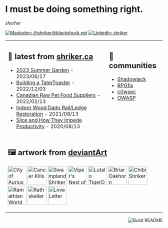 # I must be doing something right.

<i>she/her</i>

[![Mastodon: @shriker@blackshuck.net](https://img.shields.io/mastodon/follow/109277165387470582?domain=https%3A%2F%2Fblackshuck.net&style=social&link=https://blackshuck.net/@shriker)](https://blackshuck.net/@shriker)
[![LinkedIn: shriker](https://img.shields.io/badge/-jodiestruthers-blue?style=flat-square&logo=Linkedin&logoColor=white&link=https://www.linkedin.com/in/jodiestruthers/)](https://www.linkedin.com/in/jodiestruthers/)

<table border="0" width="100%" padding="0" margin="0"><tr><td valign="top">

## 📝 latest from [shriker.ca](http://shriker.ca)

<!-- blog starts -->
* [2023 Summer Garden](https://shriker.ca/2023-summer-garden-calgary/) - 2023/06/17
* [Building a TaterToaster](https://shriker.ca/building-a-tatertoaster/) - 2022/12/03
* [Canadian Raw Pet Food Suppliers](https://shriker.ca/canadian-raw-pet-food-suppliers/) - 2022/02/13
* [Indoor Wood Dado Rail/Ledge Restoration](https://shriker.ca/indoor-wood-dado-rail-ledge-restoration/) - 2021/08/13
* [Silos and How They Impede Productivity](https://shriker.ca/silos-how-they-impede-productivity/) - 2020/08/13
<!-- blog ends -->

</td><td valign="top">

## 🐚 communities

* [Shadowlack](https://shadowlack.com)
* [RPGfix](https://www.rpgfix.com/)
* [c0wsec](https://www.c0wsec.ca/)
* [OWASP](https://owasp.org/)

</td></tr><tr><td colspan="2">

## 🖼️ artwork from [deviantArt](https://www.deviantart.com/shriker)

<!-- artwork starts -->
<a href="https://www.deviantart.com/shriker/art/City-of-Aurius-817046165"><img src="https://images-wixmp-ed30a86b8c4ca887773594c2.wixmp.com/f/e7e4be02-c070-421a-a802-6996ebdd679b/ddig4ut-2a2ec712-a1c3-4f0d-b77a-c51a04008a8e.jpg/v1/fit/w_150,h_150,q_70,strp/city_of_aurius_by_shriker_ddig4ut-150.jpg?token=eyJ0eXAiOiJKV1QiLCJhbGciOiJIUzI1NiJ9.eyJzdWIiOiJ1cm46YXBwOjdlMGQxODg5ODIyNjQzNzNhNWYwZDQxNWVhMGQyNmUwIiwiaXNzIjoidXJuOmFwcDo3ZTBkMTg4OTgyMjY0MzczYTVmMGQ0MTVlYTBkMjZlMCIsIm9iaiI6W1t7ImhlaWdodCI6Ijw9NTgyIiwicGF0aCI6IlwvZlwvZTdlNGJlMDItYzA3MC00MjFhLWE4MDItNjk5NmViZGQ2NzliXC9kZGlnNHV0LTJhMmVjNzEyLWExYzMtNGYwZC1iNzdhLWM1MWEwNDAwOGE4ZS5qcGciLCJ3aWR0aCI6Ijw9NzgyIn1dXSwiYXVkIjpbInVybjpzZXJ2aWNlOmltYWdlLm9wZXJhdGlvbnMiXX0.XwS3FUxOsdrtea8xhHn0Mq9GLIsvlvR6oci_3NnWzo8" alt="City of Aurius" height="60"></a> 
<a href="https://www.deviantart.com/shriker/art/Cancer-Kills-817045856"><img src="https://images-wixmp-ed30a86b8c4ca887773594c2.wixmp.com/f/e7e4be02-c070-421a-a802-6996ebdd679b/ddig4m8-05c8dba8-c13c-4c75-bfcc-4e057da2ee4a.jpg/v1/fit/w_150,h_150,q_70,strp/cancer_kills_by_shriker_ddig4m8-150.jpg?token=eyJ0eXAiOiJKV1QiLCJhbGciOiJIUzI1NiJ9.eyJzdWIiOiJ1cm46YXBwOjdlMGQxODg5ODIyNjQzNzNhNWYwZDQxNWVhMGQyNmUwIiwiaXNzIjoidXJuOmFwcDo3ZTBkMTg4OTgyMjY0MzczYTVmMGQ0MTVlYTBkMjZlMCIsIm9iaiI6W1t7ImhlaWdodCI6Ijw9Njc0IiwicGF0aCI6IlwvZlwvZTdlNGJlMDItYzA3MC00MjFhLWE4MDItNjk5NmViZGQ2NzliXC9kZGlnNG04LTA1YzhkYmE4LWMxM2MtNGM3NS1iZmNjLTRlMDU3ZGEyZWU0YS5qcGciLCJ3aWR0aCI6Ijw9NTAwIn1dXSwiYXVkIjpbInVybjpzZXJ2aWNlOmltYWdlLm9wZXJhdGlvbnMiXX0.qB0oTJYPMKv_aGfv3KprrOZXpJZCBzblQJz-rjz43Ig" alt="Cancer Kills" height="60"></a> 
<a href="https://www.deviantart.com/shriker/art/Swampland-Shriker-817045317"><img src="https://images-wixmp-ed30a86b8c4ca887773594c2.wixmp.com/f/e7e4be02-c070-421a-a802-6996ebdd679b/ddig479-707e756f-7225-414c-8490-c705e1722d93.jpg/v1/fit/w_150,h_150,q_70,strp/swampland_shriker_by_shriker_ddig479-150.jpg?token=eyJ0eXAiOiJKV1QiLCJhbGciOiJIUzI1NiJ9.eyJzdWIiOiJ1cm46YXBwOjdlMGQxODg5ODIyNjQzNzNhNWYwZDQxNWVhMGQyNmUwIiwiaXNzIjoidXJuOmFwcDo3ZTBkMTg4OTgyMjY0MzczYTVmMGQ0MTVlYTBkMjZlMCIsIm9iaiI6W1t7ImhlaWdodCI6Ijw9NjUwIiwicGF0aCI6IlwvZlwvZTdlNGJlMDItYzA3MC00MjFhLWE4MDItNjk5NmViZGQ2NzliXC9kZGlnNDc5LTcwN2U3NTZmLTcyMjUtNDE0Yy04NDkwLWM3MDVlMTcyMmQ5My5qcGciLCJ3aWR0aCI6Ijw9ODAwIn1dXSwiYXVkIjpbInVybjpzZXJ2aWNlOmltYWdlLm9wZXJhdGlvbnMiXX0.DF2oe1gNNSTmB01i09GqZFgFmRjuhWUhhepCrn8xJw8" alt="Swampland Shriker" height="60"></a> 
<a href="https://www.deviantart.com/shriker/art/Viper-s-Nest-of-Tyranny-817043653"><img src="https://images-wixmp-ed30a86b8c4ca887773594c2.wixmp.com/f/e7e4be02-c070-421a-a802-6996ebdd679b/ddig2x1-08e0012b-1fcf-4667-abfc-cd0d9c66c1d0.jpg/v1/fit/w_150,h_150,q_70,strp/viper_s_nest_of_tyranny_by_shriker_ddig2x1-150.jpg?token=eyJ0eXAiOiJKV1QiLCJhbGciOiJIUzI1NiJ9.eyJzdWIiOiJ1cm46YXBwOjdlMGQxODg5ODIyNjQzNzNhNWYwZDQxNWVhMGQyNmUwIiwiaXNzIjoidXJuOmFwcDo3ZTBkMTg4OTgyMjY0MzczYTVmMGQ0MTVlYTBkMjZlMCIsIm9iaiI6W1t7ImhlaWdodCI6Ijw9ODkyIiwicGF0aCI6IlwvZlwvZTdlNGJlMDItYzA3MC00MjFhLWE4MDItNjk5NmViZGQ2NzliXC9kZGlnMngxLTA4ZTAwMTJiLTFmY2YtNDY2Ny1hYmZjLWNkMGQ5YzY2YzFkMC5qcGciLCJ3aWR0aCI6Ijw9MTI4MCJ9XV0sImF1ZCI6WyJ1cm46c2VydmljZTppbWFnZS5vcGVyYXRpb25zIl19.XaZGkzFmVczIiDJKGiApWrGLDtAxpFnKe2v3hzJwi-0" alt="Viper's Nest of Tyranny" height="60"></a> 
<a href="https://www.deviantart.com/shriker/art/Lutalo-TigerDragon-817043362"><img src="https://images-wixmp-ed30a86b8c4ca887773594c2.wixmp.com/f/e7e4be02-c070-421a-a802-6996ebdd679b/ddig2oy-6d0b7a54-e4d9-445c-b498-76a3518dfe51.jpg/v1/fit/w_150,h_150,q_70,strp/lutalo_tigerdragon_by_shriker_ddig2oy-150.jpg?token=eyJ0eXAiOiJKV1QiLCJhbGciOiJIUzI1NiJ9.eyJzdWIiOiJ1cm46YXBwOjdlMGQxODg5ODIyNjQzNzNhNWYwZDQxNWVhMGQyNmUwIiwiaXNzIjoidXJuOmFwcDo3ZTBkMTg4OTgyMjY0MzczYTVmMGQ0MTVlYTBkMjZlMCIsIm9iaiI6W1t7ImhlaWdodCI6Ijw9NDQ3IiwicGF0aCI6IlwvZlwvZTdlNGJlMDItYzA3MC00MjFhLWE4MDItNjk5NmViZGQ2NzliXC9kZGlnMm95LTZkMGI3YTU0LWU0ZDktNDQ1Yy1iNDk4LTc2YTM1MThkZmU1MS5qcGciLCJ3aWR0aCI6Ijw9NjYxIn1dXSwiYXVkIjpbInVybjpzZXJ2aWNlOmltYWdlLm9wZXJhdGlvbnMiXX0.VafmhsXECyW877eBebrobn7C4gT0LgWCeB7EQ5KnS0g" alt="Lutalo TigerDragon" height="60"></a> 
<a href="https://www.deviantart.com/shriker/art/Briar-Oakhorn-817041975"><img src="https://images-wixmp-ed30a86b8c4ca887773594c2.wixmp.com/f/e7e4be02-c070-421a-a802-6996ebdd679b/ddig1mf-6131ce99-d0b5-40fd-a64a-7266c06e9f74.png/v1/fit/w_150,h_150,q_70,strp/briar_oakhorn_by_shriker_ddig1mf-150.jpg?token=eyJ0eXAiOiJKV1QiLCJhbGciOiJIUzI1NiJ9.eyJzdWIiOiJ1cm46YXBwOjdlMGQxODg5ODIyNjQzNzNhNWYwZDQxNWVhMGQyNmUwIiwiaXNzIjoidXJuOmFwcDo3ZTBkMTg4OTgyMjY0MzczYTVmMGQ0MTVlYTBkMjZlMCIsIm9iaiI6W1t7ImhlaWdodCI6Ijw9NjQ3IiwicGF0aCI6IlwvZlwvZTdlNGJlMDItYzA3MC00MjFhLWE4MDItNjk5NmViZGQ2NzliXC9kZGlnMW1mLTYxMzFjZTk5LWQwYjUtNDBmZC1hNjRhLTcyNjZjMDZlOWY3NC5wbmciLCJ3aWR0aCI6Ijw9NTAwIn1dXSwiYXVkIjpbInVybjpzZXJ2aWNlOmltYWdlLm9wZXJhdGlvbnMiXX0.irD2mqjemQGkbVxtyNM6EpCz3HnAjdJVBtGwV347udA" alt="Briar Oakhorn" height="60"></a> 
<a href="https://www.deviantart.com/shriker/art/Chibi-Shriker-817035616"><img src="https://images-wixmp-ed30a86b8c4ca887773594c2.wixmp.com/f/e7e4be02-c070-421a-a802-6996ebdd679b/ddifwps-da14e418-8c94-4dfd-bd07-146935c8b2b6.png/v1/fit/w_150,h_150/chibi_shriker_by_shriker_ddifwps-150.png?token=eyJ0eXAiOiJKV1QiLCJhbGciOiJIUzI1NiJ9.eyJzdWIiOiJ1cm46YXBwOjdlMGQxODg5ODIyNjQzNzNhNWYwZDQxNWVhMGQyNmUwIiwiaXNzIjoidXJuOmFwcDo3ZTBkMTg4OTgyMjY0MzczYTVmMGQ0MTVlYTBkMjZlMCIsIm9iaiI6W1t7ImhlaWdodCI6Ijw9NTcyIiwicGF0aCI6IlwvZlwvZTdlNGJlMDItYzA3MC00MjFhLWE4MDItNjk5NmViZGQ2NzliXC9kZGlmd3BzLWRhMTRlNDE4LThjOTQtNGRmZC1iZDA3LTE0NjkzNWM4YjJiNi5wbmciLCJ3aWR0aCI6Ijw9ODAwIn1dXSwiYXVkIjpbInVybjpzZXJ2aWNlOmltYWdlLm9wZXJhdGlvbnMiXX0._L14K8ia2qaUB7__Z4ZUw2Iw0DGGym0f8_1TrrbZqFs" alt="Chibi Shriker" height="60"></a> 
<a href="https://www.deviantart.com/shriker/art/Ramathian-World-Map-817034632"><img src="https://images-wixmp-ed30a86b8c4ca887773594c2.wixmp.com/f/e7e4be02-c070-421a-a802-6996ebdd679b/ddifvyg-daa5c5a3-c2f2-484d-a525-ca7bab4de525.jpg/v1/fit/w_150,h_150,q_70,strp/ramathian_world_map_by_shriker_ddifvyg-150.jpg?token=eyJ0eXAiOiJKV1QiLCJhbGciOiJIUzI1NiJ9.eyJzdWIiOiJ1cm46YXBwOjdlMGQxODg5ODIyNjQzNzNhNWYwZDQxNWVhMGQyNmUwIiwiaXNzIjoidXJuOmFwcDo3ZTBkMTg4OTgyMjY0MzczYTVmMGQ0MTVlYTBkMjZlMCIsIm9iaiI6W1t7ImhlaWdodCI6Ijw9ODAwIiwicGF0aCI6IlwvZlwvZTdlNGJlMDItYzA3MC00MjFhLWE4MDItNjk5NmViZGQ2NzliXC9kZGlmdnlnLWRhYTVjNWEzLWMyZjItNDg0ZC1hNTI1LWNhN2JhYjRkZTUyNS5qcGciLCJ3aWR0aCI6Ijw9MTI4MCJ9XV0sImF1ZCI6WyJ1cm46c2VydmljZTppbWFnZS5vcGVyYXRpb25zIl19.UfzTChry5NcS5fU3a3Nn-9Sys1j-hLLm8ESQOk99me0" alt="Ramathian World Map" height="60"></a> 
<a href="https://www.deviantart.com/shriker/art/Rathskeller-817032900"><img src="https://images-wixmp-ed30a86b8c4ca887773594c2.wixmp.com/f/e7e4be02-c070-421a-a802-6996ebdd679b/ddifumc-62dd5f66-16e6-41e4-9dfa-d9e497a90611.jpg/v1/fit/w_150,h_150,q_70,strp/rathskeller_by_shriker_ddifumc-150.jpg?token=eyJ0eXAiOiJKV1QiLCJhbGciOiJIUzI1NiJ9.eyJzdWIiOiJ1cm46YXBwOjdlMGQxODg5ODIyNjQzNzNhNWYwZDQxNWVhMGQyNmUwIiwiaXNzIjoidXJuOmFwcDo3ZTBkMTg4OTgyMjY0MzczYTVmMGQ0MTVlYTBkMjZlMCIsIm9iaiI6W1t7ImhlaWdodCI6Ijw9NDAwIiwicGF0aCI6IlwvZlwvZTdlNGJlMDItYzA3MC00MjFhLWE4MDItNjk5NmViZGQ2NzliXC9kZGlmdW1jLTYyZGQ1ZjY2LTE2ZTYtNDFlNC05ZGZhLWQ5ZTQ5N2E5MDYxMS5qcGciLCJ3aWR0aCI6Ijw9NDAwIn1dXSwiYXVkIjpbInVybjpzZXJ2aWNlOmltYWdlLm9wZXJhdGlvbnMiXX0.66Dm6vfu1anBeFfDhx-_E01lkJMDWkggCoo9je8byTU" alt="Rathskeller" height="60"></a> 
<a href="https://www.deviantart.com/shriker/art/Love-Letter-817032105"><img src="https://images-wixmp-ed30a86b8c4ca887773594c2.wixmp.com/f/e7e4be02-c070-421a-a802-6996ebdd679b/ddifu09-4fe5b37a-cd78-4cf9-ac9c-61e5c01e275c.jpg/v1/fit/w_150,h_150,q_70,strp/love_letter_by_shriker_ddifu09-150.jpg?token=eyJ0eXAiOiJKV1QiLCJhbGciOiJIUzI1NiJ9.eyJzdWIiOiJ1cm46YXBwOjdlMGQxODg5ODIyNjQzNzNhNWYwZDQxNWVhMGQyNmUwIiwiaXNzIjoidXJuOmFwcDo3ZTBkMTg4OTgyMjY0MzczYTVmMGQ0MTVlYTBkMjZlMCIsIm9iaiI6W1t7ImhlaWdodCI6Ijw9MjkxIiwicGF0aCI6IlwvZlwvZTdlNGJlMDItYzA3MC00MjFhLWE4MDItNjk5NmViZGQ2NzliXC9kZGlmdTA5LTRmZTViMzdhLWNkNzgtNGNmOS1hYzljLTYxZTVjMDFlMjc1Yy5qcGciLCJ3aWR0aCI6Ijw9Mzc3In1dXSwiYXVkIjpbInVybjpzZXJ2aWNlOmltYWdlLm9wZXJhdGlvbnMiXX0.bhAF6-kZGSCmfIQwsfP7fTNlRnD_16n_sR8cAbFpb2k" alt="Love Letter" height="60"></a> 
<!-- artwork ends -->
</td></tr></table>

<a href="https://github.com/shriker/shriker"><img align="right" alt="Build README" src="https://github.com/shriker/shriker/workflows/Build%20README/badge.svg"></a>
